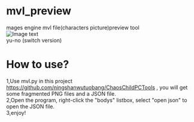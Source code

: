 # mvl_preview
mages engine mvl file(characters picture)preview tool  
![Image text](https://github.com/wetor/mvl_preview/raw/master/pic01.png)  
yu-no (switch version)
# How to use? 
1,Use mvl.py in this project https://github.com/ningshanwutuobang/ChaosChildPCTools , you will get some fragmented PNG files and a JSON file.  
2,Open the program, right-click the "bodys" listbox, select "open json" to open the JSON file.   
3,enjoy!   

